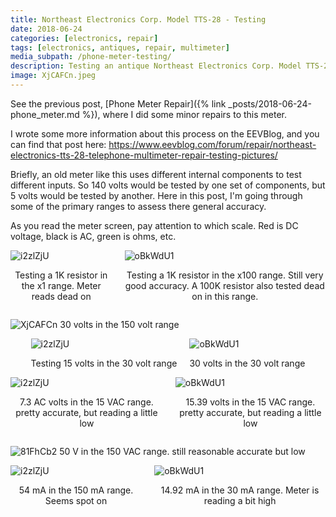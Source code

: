 ```yaml
---
title: Northeast Electronics Corp. Model TTS-28 - Testing
date: 2018-06-24
categories: [electronics, repair]
tags: [electronics, antiques, repair, multimeter]
media_subpath: /phone-meter-testing/
description: Testing an antique Northeast Electronics Corp. Model TTS-28.
image: XjCAFCn.jpeg
---
```


See the previous post, [Phone Meter Repair]({% link _posts/2018-06-24-phone_meter.md %}), where I did some minor repairs to this meter.

I wrote some more information about this process on the EEVBlog, and you can find that post here:
https://www.eevblog.com/forum/repair/northeast-electronics-tts-28-telephone-multimeter-repair-testing-pictures/

Briefly, an old meter like this uses different internal components to test different inputs. So 140 volts would be tested by one set of components, but 5 volts would be tested by another. Here in this post, I'm going through some of the primary ranges to assess there general accuracy.

As you read the meter screen, pay attention to which scale. Red is DC voltage, black is AC, green is ohms, etc.

<div style="display: flex; justify-content: center; gap: 20px; align-items: center;">
  <div>
    <img src="i2zlZjU.jpeg" alt="i2zlZjU" style="height: auto;">
    <p style="text-align: center;">Testing a 1K resistor in the x1 range. Meter reads dead on</p>    
  </div>
  <div>
    <img src="oBkWdU1.jpeg" alt="oBkWdU1" style="height: auto;">
    <p style="text-align: center;">Testing a 1K resistor in the x100 range. Still very good accuracy.
A 100K resistor also tested dead on in this range.</p>
  </div>
</div>


![XjCAFCn](XjCAFCn.jpeg)
30 volts in the 150 volt range

<div style="display: flex; justify-content: center; gap: 20px; align-items: center;">
  <div>
    <img src="aKXFvLJ.jpeg" alt="i2zlZjU" style="height: auto;">
    <p style="text-align: center;">Testing 15 volts in the 30 volt range</p>    
  </div>
  <div>
    <img src="pGTYugI.jpeg" alt="oBkWdU1" style="height: auto;">
    <p style="text-align: center;">30 volts in the 30 volt range</p>
  </div>
</div>

<div style="display: flex; justify-content: center; gap: 20px; align-items: center;">
  <div>
    <img src="B3evYfS.jpeg" alt="i2zlZjU" style="height: auto;">
    <p style="text-align: center;">7.3 AC volts in the 15 VAC range. pretty accurate, but reading a little low</p>    
  </div>
  <div>
    <img src="OEN1tz5.jpeg" alt="oBkWdU1" style="height: auto;">
    <p style="text-align: center;">15.39  volts in the 15 VAC range. pretty accurate, but reading a little low</p>
  </div>
</div>


![81FhCb2](81FhCb2.jpeg)
50 V in the 150 VAC range. still reasonable accurate but low

<div style="display: flex; justify-content: center; gap: 20px; align-items: center;">
  <div>
    <img src="ba66Yt0.jpeg" alt="i2zlZjU" style="height: auto;">
    <p style="text-align: center;">54 mA in the 150 mA range. Seems spot on</p>    
  </div>
  <div>
    <img src="MsSKwaE.jpeg" alt="oBkWdU1" style="height: auto;">
    <p style="text-align: center;">14.92 mA in the 30 mA range. Meter is reading a bit high</p>
  </div>
</div>

